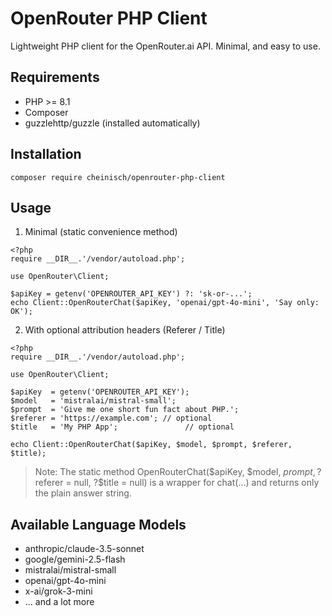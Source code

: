 # OpenRouter PHP Client

Lightweight PHP client for the OpenRouter.ai API. Minimal, and easy to use.

## Requirements

* PHP >= 8.1
* Composer
* guzzlehttp/guzzle (installed automatically)

## Installation

`composer require cheinisch/openrouter-php-client`

## Usage

1) Minimal (static convenience method)
```
<?php
require __DIR__.'/vendor/autoload.php';

use OpenRouter\Client;

$apiKey = getenv('OPENROUTER_API_KEY') ?: 'sk-or-...';
echo Client::OpenRouterChat($apiKey, 'openai/gpt-4o-mini', 'Say only: OK');
```

2) With optional attribution headers (Referer / Title)
```
<?php
require __DIR__.'/vendor/autoload.php';

use OpenRouter\Client;

$apiKey  = getenv('OPENROUTER_API_KEY');
$model   = 'mistralai/mistral-small';
$prompt  = 'Give me one short fun fact about PHP.';
$referer = 'https://example.com'; // optional
$title   = 'My PHP App';               // optional

echo Client::OpenRouterChat($apiKey, $model, $prompt, $referer, $title);
```
> Note: The static method OpenRouterChat($apiKey, $model, $prompt, ?$referer = null, ?$title = null) is a wrapper for chat(...) and returns only the plain answer string.

## Available Language Models

* anthropic/claude-3.5-sonnet
* google/gemini-2.5-flash
* mistralai/mistral-small
* openai/gpt-4o-mini
* x-ai/grok-3-mini
* ... and a lot more
